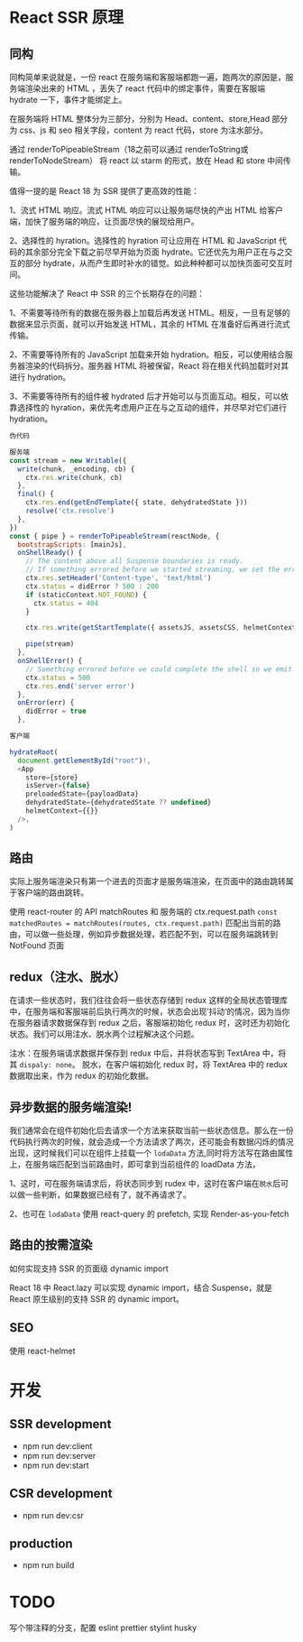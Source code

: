 # React SSR 原理

## 同构

同构简单来说就是，一份 react 在服务端和客服端都跑一遍，跑两次的原因是，服务端渲染出来的 HTML ，丢失了 react 代码中的绑定事件，需要在客服端 hydrate 一下，事件才能绑定上。

在服务端将 HTML 整体分为三部分，分别为 Head、content、store,Head 部分为 css、js 和 seo 相关字段，content 为 react 代码，store 为注水部分。

通过 renderToPipeableStream（18之前可以通过 renderToString或renderToNodeStream） 将 react 以 starm 的形式，放在 Head 和 store 中间传输。

值得一提的是 React 18 为 SSR 提供了更高效的性能：

1、流式 HTML 响应。流式 HTML 响应可以让服务端尽快的产出 HTML 给客户端，加快了服务端的响应，让页面尽快的展现给用户。

2、选择性的 hyration。选择性的 hyration 可让应用在 HTML 和 JavaScript 代码的其余部分完全下载之前尽早开始为页面 hydrate。它还优先为用户正在与之交互的部分 hydrate，从而产生即时补水的错觉。如此种种都可以加快页面可交互时间。

这些功能解决了 React 中 SSR 的三个长期存在的问题：

1、不需要等待所有的数据在服务器上加载后再发送 HTML。相反，一旦有足够的数据来显示页面，就可以开始发送 HTML，其余的 HTML 在准备好后再进行流式传输。

2、不需要等待所有的 JavaScript 加载来开始 hydration。相反，可以使用结合服务器渲染的代码拆分。服务器 HTML 将被保留，React 将在相关代码加载时对其进行 hydration。

3、不需要等待所有的组件被 hydrated 后才开始可以与页面互动。相反，可以依靠选择性的 hyration，来优先考虑用户正在与之互动的组件，并尽早对它们进行 hydration。


```js
伪代码

服务端
const stream = new Writable({
  write(chunk, _encoding, cb) {
    ctx.res.write(chunk, cb)
  },
  final() {
    ctx.res.end(getEndTemplate({ state, dehydratedState }))
    resolve('ctx.resolve')
  },
})
const { pipe } = renderToPipeableStream(reactNode, {
  bootstrapScripts: [mainJs],
  onShellReady() {
    // The content above all Suspense boundaries is ready.
    // If something errored before we started streaming, we set the error code appropriately.
    ctx.res.setHeader('Content-type', 'text/html')
    ctx.status = didError ? 500 : 200
    if (staticContext.NOT_FOUND) {
      ctx.status = 404
    }

    ctx.res.write(getStartTemplate({ assetsJS, assetsCSS, helmetContext }))

    pipe(stream)
  },
  onShellError() {
    // Something errored before we could complete the shell so we emit an alternative shell.
    ctx.status = 500
    ctx.res.end('server error')
  },
  onError(err) {
    didError = true
  },

客户端

hydrateRoot(
  document.getElementById("root")!,
  <App
    store={store}
    isServer={false}
    preloadedState={payloadData}
    dehydratedState={dehydratedState ?? undefined}
    helmetContext={{}}
  />,
)

```

## 路由

实际上服务端渲染只有第一个进去的页面才是服务端渲染，在页面中的路由跳转属于客户端的路由跳转。

使用 react-router 的 API matchRoutes 和 服务端的 ctx.request.path `const matchedRoutes = matchRoutes(routes, ctx.request.path)` 匹配出当前的路由，可以做一些处理，例如异步数据处理，若匹配不到，可以在服务端跳转到 NotFound 页面

## redux（注水、脱水）

在请求一些状态时，我们往往会将一些状态存储到 redux 这样的全局状态管理库中，在服务端和客服端前后执行两次的时候，状态会出现’抖动‘的情况，因为当你在服务器请求数据保存到 redux 之后，客服端初始化 redux 时，这时还为初始化状态。我们可以用注水、脱水两个过程解决这个问题。

注水：在服务端请求数据并保存到 redux 中后，并将状态写到 TextArea 中，将其 `dispaly: none`。
脱水，在客户端初始化 redux 时，将 TextArea 中的 redux 数据取出来，作为 redux 的初始化数据。

## 异步数据的服务端渲染!

我们通常会在组件初始化后去请求一个方法来获取当前一些状态信息。那么在一份代码执行两次的时候，就会造成一个方法请求了两次，还可能会有数据闪烁的情况出现，这时候我们可以在组件上挂载一个 `lodaData` 方法,同时将方法写在路由属性上，在服务端匹配到当前路由时，即可拿到当前组件的 loadData 方法，

1、这时，可在服务端请求后，将状态同步到 rudex 中，这时在客户端在`脱水`后可以做一些判断，如果数据已经有了，就不再请求了。

2、也可在 `lodaData` 使用 react-query 的 prefetch, 实现 Render-as-you-fetch 

## 路由的按需渲染

如何实现支持 SSR 的页面级 dynamic import

React 18 中 React.lazy 可以实现 dynamic import，结合 Suspense，就是 React 原生级别的支持 SSR 的 dynamic import。

## SEO

使用 react-helmet

# 开发

## SSR development

- npm run dev:client
- npm run dev:server
- npm run dev:start

## CSR development

- npm run dev:csr

## production

- npm run build

# TODO

写个带注释的分支，配置 eslint prettier stylint husky
